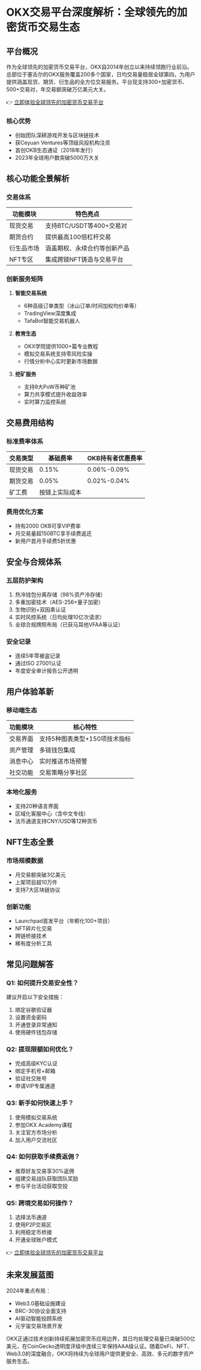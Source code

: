 # OKX交易平台深度解析：全球领先的加密货币交易生态

## 平台概况
作为全球领先的加密货币交易平台，OKX自2014年创立以来持续领跑行业前沿。总部位于塞舌尔的OKX服务覆盖200多个国家，日均交易量稳居全球第四，为用户提供涵盖现货、期货、衍生品的全方位交易服务。平台现支持300+加密货币、500+交易对，年交易额突破万亿美元大关。

👉 [立即体验全球领先的加密货币交易平台](https://bit.ly/okx_welcome)

### 核心优势
- 创始团队深耕游戏开发与区块链技术
- 获Ceyuan Ventures等顶级风投机构注资
- 首创OKB生态通证（2018年发行）
- 2023年全球用户数突破5000万大关

## 核心功能全景解析
### 交易体系
| 功能模块       | 特色亮点                          |
|----------------|-----------------------------------|
| 现货交易       | 支持BTC/USDT等400+交易对          |
| 期货合约       | 提供最高100倍杠杆交易              |
| 衍生品市场     | 涵盖期权、永续合约等创新产品       |
| NFT专区        | 集成跨链NFT铸造与交易平台          |

### 创新服务矩阵
1. **智能交易系统**
   - 6种高级订单类型（冰山订单/时间加权均价单等）
   - TradingView深度集成
   - TafaBot智能交易机器人

2. **教育生态**
   - OKX学院提供1000+篇专业教程
   - 模拟交易系统支持零风险实操
   - 行情分析中心实时更新市场数据

3. **挖矿服务**
   - 支持9大PoW币种矿池
   - 算力共享模式提升收益效率
   - 实时算力监控系统

## 交易费用结构
### 标准费率体系
| 交易类型       | 基础费率       | OKB持有者优惠费率 |
|----------------|----------------|-------------------|
| 现货交易       | 0.15%          | 0.06%-0.09%       |
| 期货交易       | 0.05%          | 0.02%-0.04%       |
| 矿工费         | 按链上实际成本 |                   |

### 费用优化方案
- 持有2000 OKB可享VIP费率
- 月交易量超150BTC享手续费返还
- 新用户首月手续费5折优惠

## 安全与合规体系
### 五层防护架构
1. 热冷钱包分离存储（98%资产冷存储）
2. 多重加密技术（AES-256+量子加密）
3. 生物识别+双因素认证
4. 实时风控系统（日均处理10亿次请求）
5. 全球合规牌照布局（已获马耳他VFAA等认证）

### 安全记录
- 连续5年零被盗记录
- 通过ISO 27001认证
- 年度安全审计报告公开透明

## 用户体验革新
### 移动端生态
| 功能模块       | 核心特性                      |
|----------------|-------------------------------|
| 交易界面       | 支持5种图表类型+150项技术指标 |
| 资产管理       | 多链钱包集成                  |
| 消息中心       | 实时推送市场预警              |
| 社交功能       | 交易策略分享社区              |

### 本地化服务
- 支持20种语言界面
- 区域化客服中心（含中文专线）
- 法币通道支持CNY/USD等12种货币

## NFT生态全景
### 市场规模数据
- 月交易额突破3亿美元
- 上架项目超10万件
- 支持7大区块链协议

### 创新功能
- Launchpad首发平台（年孵化100+项目）
- NFT碎片化交易
- 跨链桥接技术
- 稀有度分析工具

## 常见问题解答
### Q1: 如何提升交易安全性？
建议开启以下安全措施：
1. 绑定谷歌验证器
2. 设置资金密码
3. 开通登录异常通知
4. 使用硬件钱包存储

### Q2: 提现限额如何优化？
- 完成高级KYC认证
- 绑定手机号+邮箱
- 验证社交账号
- 申请VIP专属通道

### Q3: 新手如何快速上手？
1. 使用模拟交易系统
2. 参加OKX Academy课程
3. 关注官方市场分析
4. 加入用户交流社区

### Q4: 如何获取手续费返佣？
- 推荐好友交易享30%返佣
- 组建交易战队获取团队奖励
- 参与平台活动获取空投

### Q5: 跨境交易如何操作？
1. 选择法币通道
2. 使用P2P交易区
3. 利用稳定币桥接
4. 开通全球账户模式

👉 [立即体验全球领先的加密货币交易平台](https://bit.ly/okx_welcome)

## 未来发展蓝图
2024年重点布局：
- Web3.0基础设施建设
- BRC-30协议全面支持
- AI驱动智能投顾系统
- 元宇宙交易场景开发

OKX正通过技术创新持续拓展加密货币应用边界，其日均处理交易量已突破500亿美元，在CoinGecko透明度评级中连续三年保持AAA级认证。随着DeFi、NFT、Web3.0的深度融合，OKX将持续为全球用户提供更安全、高效、多元的数字资产服务生态。